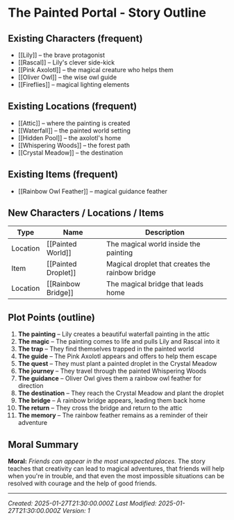 # The Painted Portal - Story Outline

## Existing Characters (frequent)
- [[Lily]] – the brave protagonist
- [[Rascal]] – Lily's clever side-kick
- [[Pink Axolotl]] – the magical creature who helps them
- [[Oliver Owl]] – the wise owl guide
- [[Fireflies]] – magical lighting elements

## Existing Locations (frequent)
- [[Attic]] – where the painting is created
- [[Waterfall]] – the painted world setting
- [[Hidden Pool]] – the axolotl's home
- [[Whispering Woods]] – the forest path
- [[Crystal Meadow]] – the destination

## Existing Items (frequent)
- [[Rainbow Owl Feather]] – magical guidance feather

## New Characters / Locations / Items

| Type      | Name                      | Description                                                  |
| --------- | ------------------------- | ------------------------------------------------------------ |
| Location  | [[Painted World]]         | The magical world inside the painting                        |
| Item      | [[Painted Droplet]]       | Magical droplet that creates the rainbow bridge             |
| Location  | [[Rainbow Bridge]]        | The magical bridge that leads home                           |

## Plot Points (outline)
1. **The painting** – Lily creates a beautiful waterfall painting in the attic
2. **The magic** – The painting comes to life and pulls Lily and Rascal into it
3. **The trap** – They find themselves trapped in the painted world
4. **The guide** – The Pink Axolotl appears and offers to help them escape
5. **The quest** – They must plant a painted droplet in the Crystal Meadow
6. **The journey** – They travel through the painted Whispering Woods
7. **The guidance** – Oliver Owl gives them a rainbow owl feather for direction
8. **The destination** – They reach the Crystal Meadow and plant the droplet
9. **The bridge** – A rainbow bridge appears, leading them back home
10. **The return** – They cross the bridge and return to the attic
11. **The memory** – The rainbow feather remains as a reminder of their adventure

## Moral Summary
**Moral:** *Friends can appear in the most unexpected places.*
The story teaches that creativity can lead to magical adventures, that friends will help when you're in trouble, and that even the most impossible situations can be resolved with courage and the help of good friends.

---
*Created: 2025-01-27T21:30:00.000Z*
*Last Modified: 2025-01-27T21:30:00.000Z*
*Version: 1*
